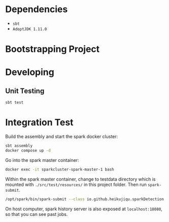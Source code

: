 # Dependencies

- `sbt`
- `AdoptJDK 1.11.0`

# Bootstrapping Project

# Developing

## Unit Testing

`sbt test`

# Integration Test

Build the assembly and start the spark docker cluster:
```bash
sbt assembly
docker compose up -d
```

Go into the spark master container:
```bash
docker exec -it sparkcluster-spark-master-1 bash
```

Within the spark master container, change to testdata directory which is
mounted with `./src/test/resources/` in this project folder. 
Then run `spark-submit`.

```bash
/opt/spark/bin/spark-submit --class io.github.heikujiqu.sparkDetection.Main --master spark://sparkcluster-spark-master-1:7077 /app/sparkDetection-assembly-0.0.1.jar
```

On host computer, spark history server is also exposed at `localhost:18080`, so that you can see past jobs.
